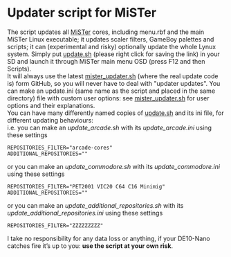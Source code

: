 # Updater script for MiSTer
The script updates all [MiSTer](https://github.com/MiSTer-devel/Main_MiSTer/wiki) cores, including menu.rbf and the main MiSTer Linux executable; it updates scaler filters, GameBoy palettes and scripts; it can (experimental and risky) optionally update the whole Lynux system. Simply put [update.sh](https://github.com/MiSTer-devel/Updater_script_MiSTer/blob/master/update.sh?raw=true) (please right click for saving the link) in your SD and launch it through MiSTer main menu OSD (press F12 and then Scripts).<br>
It will always use the latest [mister_updater.sh](https://github.com/MiSTer-devel/Updater_script_MiSTer/blob/master/mister_updater.sh) (where the real update code is) form GitHub, so you will never have to deal with "updater updates". You can make an update.ini (same name as the script and placed in the same directory) file with custom user options: see [mister_updater.sh](https://github.com/MiSTer-devel/Updater_script_MiSTer/blob/master/mister_updater.sh) for user options and their explanations.<br>
You can have many differently named copies of [update.sh](https://github.com/MiSTer-devel/Updater_script_MiSTer/blob/master/update.sh?raw=true) and its ini file, for different updating behaviours:<br>
i.e. you can make an *update_arcade.sh* with its *update_arcade.ini* using these settings
```
REPOSITORIES_FILTER="arcade-cores"
ADDITIONAL_REPOSITORIES=""
```
or you can make an *update_commodore.sh* with its *update_commodore.ini* using these settings
```
REPOSITORIES_FILTER="PET2001 VIC20 C64 C16 Minimig"
ADDITIONAL_REPOSITORIES=""
```
or you can make an *update_additional_repositories.sh* with its *update_additional_repositories.ini* using these settings
```
REPOSITORIES_FILTER="ZZZZZZZZZ"
```
I take no responsibility for any data loss or anything, if your DE10-Nano catches fire it’s up to you: **use the script at your own risk**.
